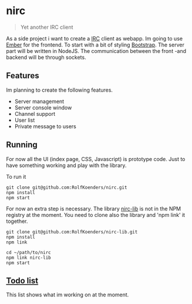 # nirc

> Yet another IRC client

As a side project i want to create a [IRC](http://nl.wikipedia.org/wiki/Internet_Relay_Chat) client as webapp. 
Im going to use [Ember](emberjs.com) for the frontend. To start with a bit of styling [Bootstrap](http://getbootstrap.com/). 
The server part will be written in NodeJS. The communication between the front -and backend will be through sockets. 

## Features
Im planning to create the following features.
* Server management 
* Server console window
* Channel support
* User list
* Private message to users

## Running
For now all the UI (index page, CSS, Javascript) is prototype code. Just to have something working and play with the library. 

To run it
```
git clone git@github.com:RolfKoenders/nirc.git
npm install
npm start
```

For now an extra step is necessary. The library [nirc-lib](https://github.com/RolfKoenders/nirc-lib) is not in the NPM registry at the moment. You need to clone also the library and 'npm link' it together.
```
git clone git@github.com:RolfKoenders/nirc-lib.git
npm install
npm link

cd ~/path/to/nirc
npm link nirc-lib
npm start
```

## [Todo list](https://github.com/RolfKoenders/nirc/blob/master/TODO.md)
This list shows what im working on at the moment. 
